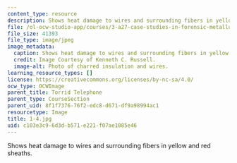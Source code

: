 ```yaml
---
content_type: resource
description: Shows heat damage to wires and surrounding fibers in yellow and red sheaths.
file: /ol-ocw-studio-app/courses/3-a27-case-studies-in-forensic-metallurgy-fall-2007/c103e3c96d3db571e221f07ae1085e46_1-4.jpg
file_size: 41393
file_type: image/jpeg
image_metadata:
  caption: Shows heat damage to wires and surrounding fibers in yellow and red sheaths.
  credit: Image Courtesy of Kenneth C. Russell.
  image-alt: Photo of charred insulation and wires.
learning_resource_types: []
license: https://creativecommons.org/licenses/by-nc-sa/4.0/
ocw_type: OCWImage
parent_title: Torrid Telephone
parent_type: CourseSection
parent_uid: 8f1f7376-76f2-edc8-d671-df9a98994ac1
resourcetype: Image
title: 1-4.jpg
uid: c103e3c9-6d3d-b571-e221-f07ae1085e46
---
```

Shows heat damage to wires and surrounding fibers in yellow and red sheaths.